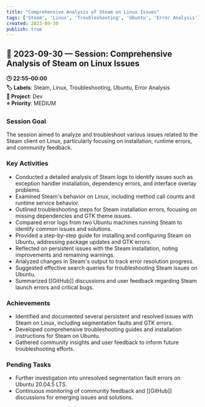 ```yaml
---
title: "Comprehensive Analysis of Steam on Linux Issues"
tags: ['Steam', 'Linux', 'Troubleshooting', 'Ubuntu', 'Error Analysis']
created: 2023-09-30
publish: true
---
```


## 📅 2023-09-30 — Session: Comprehensive Analysis of Steam on Linux Issues

**🕒 22:55–00:00**  
**🏷️ Labels**: Steam, Linux, Troubleshooting, Ubuntu, Error Analysis  
**📂 Project**: Dev  
**⭐ Priority**: MEDIUM  


### Session Goal
The session aimed to analyze and troubleshoot various issues related to the Steam client on Linux, particularly focusing on installation, runtime errors, and community feedback.

### Key Activities
- Conducted a detailed analysis of Steam logs to identify issues such as exception handler installation, dependency errors, and interface overlay problems.
- Examined Steam's behavior on Linux, including method call counts and runtime service behavior.
- Outlined troubleshooting steps for Steam installation errors, focusing on missing dependencies and GTK theme issues.
- Compared error logs from two Ubuntu machines running Steam to identify common issues and solutions.
- Provided a step-by-step guide for installing and configuring Steam on Ubuntu, addressing package updates and GTK errors.
- Reflected on persistent issues with the Steam installation, noting improvements and remaining warnings.
- Analyzed changes in Steam's output to track error resolution progress.
- Suggested effective search queries for troubleshooting Steam issues on Ubuntu.
- Summarized [[GitHub]] discussions and user feedback regarding Steam launch errors and critical bugs.

### Achievements
- Identified and documented several persistent and resolved issues with Steam on Linux, including segmentation faults and GTK errors.
- Developed comprehensive troubleshooting guides and installation instructions for Steam on Ubuntu.
- Gathered community insights and user feedback to inform future troubleshooting efforts.

### Pending Tasks
- Further investigation into unresolved segmentation fault errors on Ubuntu 20.04.5 LTS.
- Continuous monitoring of community feedback and [[GitHub]] discussions for emerging issues and solutions.
